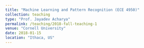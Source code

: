 ```yaml
---
title: "Machine Learning and Pattern Recognition (ECE 4950)"
collection: teaching
type: "Prof. Jayadev Acharya"
permalink: /teaching/2018-fall-teaching-1
venue: "Cornell University"
date: 2018-01-15
location: "Ithaca, US"
---
```

